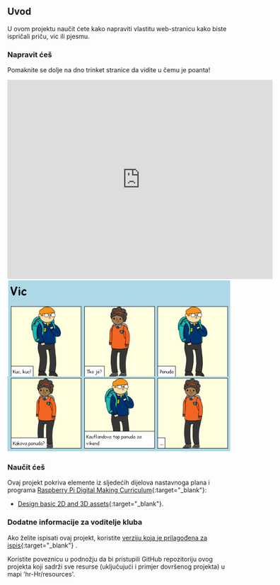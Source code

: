 ## Uvod

U ovom projektu naučit ćete kako napraviti vlastitu web-stranicu kako biste ispričali priču, vic ili pjesmu.

### Napravit ćeš

Pomaknite se dolje na dno trinket stranice da vidite u čemu je poanta!

<div class="trinket">
  <iframe src="https://trinket.io/embed/html/c8afdef912?outputOnly=true&start=result" width="600" height="450" frameborder="0" marginwidth="0" marginheight="0" allowfullscreen>
  </iframe>
  <img src="images/story-final.png">
</div>

### Naučit ćeš

Ovaj projekt pokriva elemente iz sljedećih dijelova nastavnoga plana i programa [Raspberry Pi Digital Making Curriculum](http://rpf.io/curriculum){:target="_blank"}:

+ [Design basic 2D and 3D assets](https://www.raspberrypi.org/curriculum/design/creator){:target="_blank"}.

### Dodatne informacije za voditelje kluba

Ako želite ispisati ovaj projekt, koristite [verziju koja je prilagođena za ispis](https://projects.raspberrypi.org/en/projects/tell-a-story/print){:target="_blank"} .

Koristite poveznicu u podnožju da bi pristupili GitHub repozitoriju ovog projekta koji sadrži sve resurse (uključujući i primjer dovršenog projekta) u mapi 'hr-Hr/resources'.